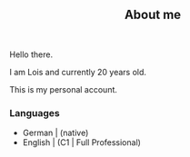 <h2 align="center">About me</h2></br>

Hello there.

I am Lois and currently 20 years old.

This is my personal account.

### Languages

- German  | (native)
- English | (C1 | Full Professional)
